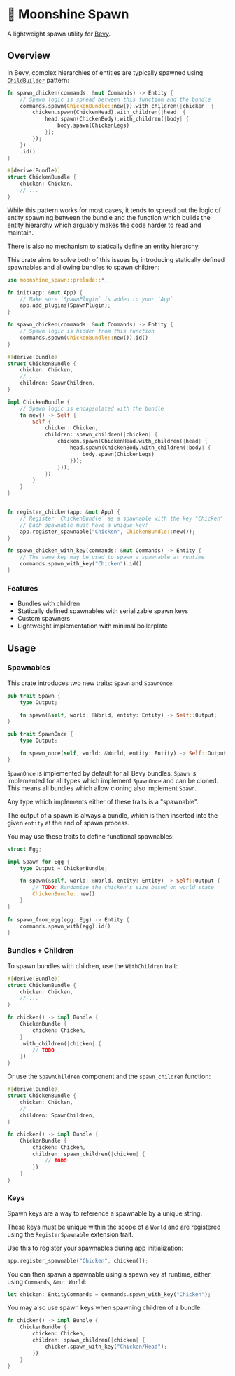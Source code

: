 # 🥚 Moonshine Spawn

A lightweight spawn utility for [Bevy](https://bevyengine.org/).

## Overview

In Bevy, complex hierarchies of entities are typically spawned using [`ChildBuilder`](https://docs.rs/bevy/latest/bevy/prelude/struct.ChildBuilder.html) pattern:

```rust
fn spawn_chicken(commands: &mut Commands) -> Entity {
    // Spawn logic is spread between this function and the bundle
    commands.spawn(ChickenBundle::new()).with_children(|chicken| {
        chicken.spawn(ChickenHead).with_children(|head| {
            head.spawn(ChickenBody).with_children(|body| {
                body.spawn(ChickenLegs)
            });
        });
    })
    .id()
}

#[derive(Bundle)]
struct ChickenBundle {
    chicken: Chicken,
    // ...
}
```

While this pattern works for most cases, it tends to spread out the logic of entity spawning between the bundle and the function which builds the entity hierarchy which arguably makes the code harder to read and maintain.

There is also no mechanism to statically define an entity hierarchy.

This crate aims to solve both of this issues by introducing statically defined spawnables and allowing bundles to spawn children:

```rust
use moonshine_spawn::prelude::*;

fn init(app: &mut App) {
    // Make sure `SpawnPlugin` is added to your `App`
    app.add_plugins(SpawnPlugin);
}

fn spawn_chicken(commands: &mut Commands) -> Entity {
    // Spawn logic is hidden from this function
    commands.spawn(ChickenBundle::new()).id()
}

#[derive(Bundle)]
struct ChickenBundle {
    chicken: Chicken,
    // ...
    children: SpawnChildren,
}

impl ChickenBundle {
    // Spawn logic is encapsulated with the bundle
    fn new() -> Self {
        Self {
            chicken: Chicken,
            children: spawn_children(|chicken| {
                chicken.spawn(ChickenHead.with_children(|head| {
                    head.spawn(ChickenBody.with_children(|body| {
                        body.spawn(ChickenLegs)
                    }));
                }));
            })
        }
    }
}


fn register_chicken(app: &mut App) {
    // Register `ChickenBundle` as a spawnable with the key "Chicken"
    // Each spawnable must have a unique key!
    app.register_spawnable("Chicken", ChickenBundle::new());
}

fn spawn_chicken_with_key(commands: &mut Commands) -> Entity {
    // The same key may be used to spawn a spawnable at runtime
    commands.spawn_with_key("Chicken").id()
}
```

### Features
- Bundles with children
- Statically defined spawnables with serializable spawn keys
- Custom spawners
- Lightweight implementation with minimal boilerplate

## Usage

### Spawnables

This crate introduces two new traits: `Spawn` and `SpawnOnce`:

```rust
pub trait Spawn {
    type Output;

    fn spawn(&self, world: &World, entity: Entity) -> Self::Output;
}
```

```rust
pub trait SpawnOnce {
    type Output;

    fn spawn_once(self, world: &World, entity: Entity) -> Self::Output;
}
```

`SpawnOnce` is implemented by default for all Bevy bundles. `Spawn` is implemented for all types which implement `SpawnOnce` and can be cloned. This means all bundles which allow cloning also implement `Spawn`.

Any type which implements either of these traits is a "spawnable".

The output of a spawn is always a bundle, which is then inserted into the given `entity` at the end of spawn process.

You may use these traits to define functional spawnables:
```rust
struct Egg;

impl Spawn for Egg {
    type Output = ChickenBundle;

    fn spawn(&self, world: &World, entity: Entity) -> Self::Output {
        // TODO: Randomize the chicken's size based on world state
        ChickenBundle::new()
    }
}

fn spawn_from_egg(egg: Egg) -> Entity {
    commands.spawn_with(egg).id()
}
```

### Bundles + Children

To spawn bundles with children, use the `WithChildren` trait:

```rust
#[derive(Bundle)]
struct ChickenBundle {
    chicken: Chicken,
    // ...
}

fn chicken() -> impl Bundle {
    ChickenBundle {
        chicken: Chicken,
    }
    .with_children(|chicken| {
        // TODO
    })
}
```

Or use the `SpawnChildren` component and the `spawn_children` function:

```rust
#[derive(Bundle)]
struct ChickenBundle {
    chicken: Chicken,
    // ...
    children: SpawnChildren,
}

fn chicken() -> impl Bundle {
    ChickenBundle {
        chicken: Chicken,
        children: spawn_children(|chicken| {
            // TODO
        })
    }
}
```

### Keys

Spawn keys are a way to reference a spawnable by a unique string.

These keys must be unique within the scope of a `World` and are registered using the `RegisterSpawnable` extension trait.

Use this to register your spawnables during app initialization:

```rust
app.register_spawnable("Chicken", chicken());
```

You can then spawn a spawnable using a spawn key at runtime, either using `Commands`, `&mut World`:

```rust
let chicken: EntityCommands = commands.spawn_with_key("Chicken");
```

You may also use spawn keys when spawning children of a bundle:

```rust
fn chicken() -> impl Bundle {
    ChickenBundle {
        chicken: Chicken,
        children: spawn_children(|chicken| {
            chicken.spawn_with_key("Chicken/Head");
        })
    }
}
```